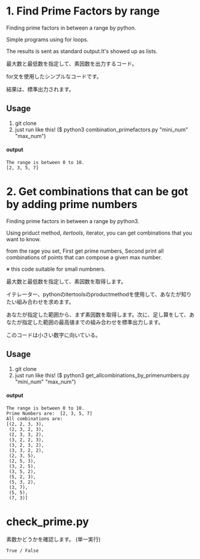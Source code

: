# 1. Find Prime Factors by range

Finding prime factors in between a range by python.

Simple programs using for loops.

The results is sent as standard output.It's showed up as lists.

最大数と最低数を指定して、素因数を出力するコード。

for文を使用したシンプルなコードです。

結果は、標準出力されます。

## Usage

1. git clone
2. just run like this! ($ python3 combination_primefactors.py "mini_num" "max_num")

#### output

```
The range is between 0 to 10.
[2, 3, 5, 7]
```

# 2. Get combinations that can be got by adding prime numbers

Finding prime factors in between a range by python3.

Using priduct method, *itertools*, iterator, you can get combinations that you want to know.

from the rage you set, First get prime numbers, Second print all combinations of points that can compose a given max number.

※ this code suitable for small numbners.

最大数と最低数を指定して、素因数を取得します。

イテレーター、pythonのitertoolsのproductmethodを使用して、あなたが知りたい組み合わせを求めます。

あなたが指定した範囲から、まず素因数を取得します。次に、足し算をして、あなたが指定した範囲の最高値までの組み合わせを標準出力します。

このコードは小さい数字に向いている。

## Usage

1. git clone
2. just run like this! ($ python3 get_allcombinations_by_primenumbers.py "mini_num" "max_num")

#### output

```
The range is between 0 to 10.
Prime Numbers are:  [2, 3, 5, 7]
All combinations are:
[(2, 2, 3, 3),
 (2, 3, 2, 3),
 (2, 3, 3, 2),
 (3, 2, 2, 3),
 (3, 2, 3, 2),
 (3, 3, 2, 2),
 (2, 3, 5),
 (2, 5, 3),
 (3, 2, 5),
 (3, 5, 2),
 (5, 2, 3),
 (5, 3, 2),
 (3, 7),
 (5, 5),
 (7, 3)]
```

# check_prime.py

素数かどうかを確認します。
(単一実行)

```
True / False
```

